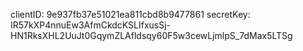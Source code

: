 clientID: 9e937fb37e51021ea811cbd8b9477861
secretKey: IR57kXP4nnuEw3AfmCkdcKSLIfxusSj-HN1RksXHL2UuJt0GqymZLAfldsqy60F5w3cewLjmlpS_7dMax5LTSg
